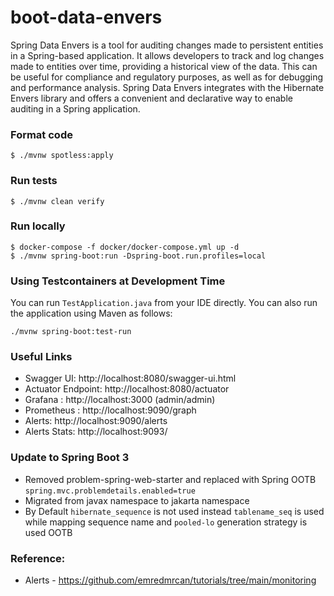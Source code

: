 # boot-data-envers

Spring Data Envers is a tool for auditing changes made to persistent entities in a Spring-based application. It allows developers to track and log changes made to entities over time, providing a historical view of the data. This can be useful for compliance and regulatory purposes, as well as for debugging and performance analysis. Spring Data Envers integrates with the Hibernate Envers library and offers a convenient and declarative way to enable auditing in a Spring application.


### Format code

```shell
$ ./mvnw spotless:apply
```

### Run tests

```shell
$ ./mvnw clean verify
```

### Run locally

```shell
$ docker-compose -f docker/docker-compose.yml up -d
$ ./mvnw spring-boot:run -Dspring-boot.run.profiles=local
```

### Using Testcontainers at Development Time
You can run `TestApplication.java` from your IDE directly.
You can also run the application using Maven as follows:

```shell
./mvnw spring-boot:test-run
```

### Useful Links

* Swagger UI: http://localhost:8080/swagger-ui.html
* Actuator Endpoint: http://localhost:8080/actuator
* Grafana : http://localhost:3000 (admin/admin)
* Prometheus : http://localhost:9090/graph
* Alerts: http://localhost:9090/alerts
* Alerts Stats: http://localhost:9093/

### Update to Spring Boot 3

* Removed problem-spring-web-starter and replaced with Spring OOTB `spring.mvc.problemdetails.enabled=true`
* Migrated from javax namespace to jakarta namespace
* By Default `hibernate_sequence` is not used instead `tablename_seq` is used while mapping sequence name and `pooled-lo` generation strategy is used OOTB

### Reference:
 
 * Alerts - https://github.com/emredmrcan/tutorials/tree/main/monitoring
